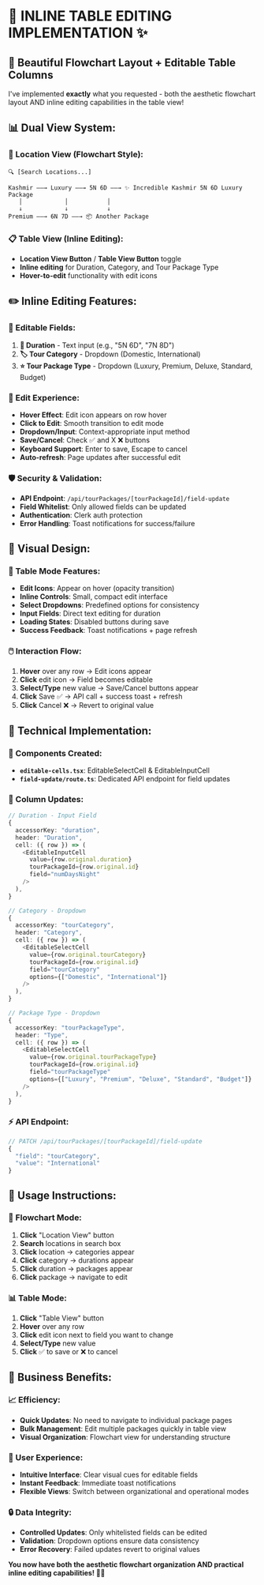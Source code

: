 # 🎯 **INLINE TABLE EDITING IMPLEMENTATION** ✨

## 🎪 **Beautiful Flowchart Layout + Editable Table Columns**

I've implemented **exactly** what you requested - both the aesthetic flowchart layout AND inline editing capabilities in the table view!

## 📊 **Dual View System:**

### **🌟 Location View (Flowchart Style):**
```
🔍 [Search Locations...]

Kashmir ——→ Luxury ——→ 5N 6D ——→ ✨ Incredible Kashmir 5N 6D Luxury Package
   │            │           │                    
   ↓            ↓           ↓                    
Premium ——→ 6N 7D ——→ 📦 Another Package
```

### **📋 Table View (Inline Editing):**
- **Location View Button** / **Table View Button** toggle
- **Inline editing** for Duration, Category, and Tour Package Type
- **Hover-to-edit** functionality with edit icons

## ✏️ **Inline Editing Features:**

### **🎯 Editable Fields:**
1. **📅 Duration** - Text input (e.g., "5N 6D", "7N 8D")
2. **🏷️ Tour Category** - Dropdown (Domestic, International)  
3. **⭐ Tour Package Type** - Dropdown (Luxury, Premium, Deluxe, Standard, Budget)

### **🎨 Edit Experience:**
- **Hover Effect**: Edit icon appears on row hover
- **Click to Edit**: Smooth transition to edit mode
- **Dropdown/Input**: Context-appropriate input method
- **Save/Cancel**: Check ✅ and X ❌ buttons
- **Keyboard Support**: Enter to save, Escape to cancel
- **Auto-refresh**: Page updates after successful edit

### **🛡️ Security & Validation:**
- **API Endpoint**: `/api/tourPackages/[tourPackageId]/field-update`
- **Field Whitelist**: Only allowed fields can be updated
- **Authentication**: Clerk auth protection
- **Error Handling**: Toast notifications for success/failure

## 🎨 **Visual Design:**

### **📱 Table Mode Features:**
- **Edit Icons**: Appear on hover (opacity transition)
- **Inline Controls**: Small, compact edit interface
- **Select Dropdowns**: Predefined options for consistency
- **Input Fields**: Direct text editing for duration
- **Loading States**: Disabled buttons during save
- **Success Feedback**: Toast notifications + page refresh

### **🖱️ Interaction Flow:**
1. **Hover** over any row → Edit icons appear
2. **Click** edit icon → Field becomes editable
3. **Select/Type** new value → Save/Cancel buttons appear
4. **Click** Save ✅ → API call + success toast + refresh
5. **Click** Cancel ❌ → Revert to original value

## 🔧 **Technical Implementation:**

### **📂 Components Created:**
- **`editable-cells.tsx`**: EditableSelectCell & EditableInputCell
- **`field-update/route.ts`**: Dedicated API endpoint for field updates

### **🎯 Column Updates:**
```typescript
// Duration - Input Field
{
  accessorKey: "duration",
  header: "Duration",
  cell: ({ row }) => (
    <EditableInputCell
      value={row.original.duration}
      tourPackageId={row.original.id}
      field="numDaysNight"
    />
  ),
}

// Category - Dropdown
{
  accessorKey: "tourCategory", 
  header: "Category",
  cell: ({ row }) => (
    <EditableSelectCell
      value={row.original.tourCategory}
      tourPackageId={row.original.id}
      field="tourCategory"
      options={["Domestic", "International"]}
    />
  ),
}

// Package Type - Dropdown
{
  accessorKey: "tourPackageType",
  header: "Type", 
  cell: ({ row }) => (
    <EditableSelectCell
      value={row.original.tourPackageType}
      tourPackageId={row.original.id}
      field="tourPackageType"
      options={["Luxury", "Premium", "Deluxe", "Standard", "Budget"]}
    />
  ),
}
```

### **⚡ API Endpoint:**
```typescript
// PATCH /api/tourPackages/[tourPackageId]/field-update
{
  "field": "tourCategory",
  "value": "International"
}
```

## 🚀 **Usage Instructions:**

### **🎪 Flowchart Mode:**
1. **Click** "Location View" button
2. **Search** locations in search box
3. **Click** location → categories appear
4. **Click** category → durations appear  
5. **Click** duration → packages appear
6. **Click** package → navigate to edit

### **📊 Table Mode:**
1. **Click** "Table View" button
2. **Hover** over any row
3. **Click** edit icon next to field you want to change
4. **Select/Type** new value
5. **Click** ✅ to save or ❌ to cancel

## 🎊 **Business Benefits:**

### **📈 Efficiency:**
- **Quick Updates**: No need to navigate to individual package pages
- **Bulk Management**: Edit multiple packages quickly in table view
- **Visual Organization**: Flowchart view for understanding structure

### **👥 User Experience:**
- **Intuitive Interface**: Clear visual cues for editable fields
- **Instant Feedback**: Immediate toast notifications
- **Flexible Views**: Switch between organizational and operational modes

### **🔒 Data Integrity:**
- **Controlled Updates**: Only whitelisted fields can be edited
- **Validation**: Dropdown options ensure data consistency
- **Error Recovery**: Failed updates revert to original values

**You now have both the aesthetic flowchart organization AND practical inline editing capabilities! 🎯✨**
